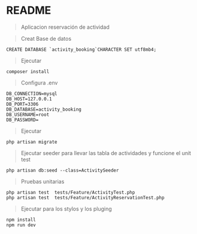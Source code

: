 # README #

>Aplicacion reservación de actividad

>Creat Base de datos

    CREATE DATABASE `activity_booking`CHARACTER SET utf8mb4; 

> Ejecutar

    composer install

> Configura .env
    
    DB_CONNECTION=mysql
    DB_HOST=127.0.0.1
    DB_PORT=3306
    DB_DATABASE=activity_booking
    DB_USERNAME=root
    DB_PASSWORD=

> Ejecutar

    php artisan migrate

> Ejecutar seeder para llevar las tabla de actividades y funcione 
> el unit test

    php artisan db:seed --class=ActivitySeeder

> Pruebas unitarias

    php artisan test  tests/Feature/ActivityTest.php
    php artisan test  tests/Feature/ActivityReservationTest.php

> Ejecutar para los stylos y los pluging

    npm install
    npm run dev

